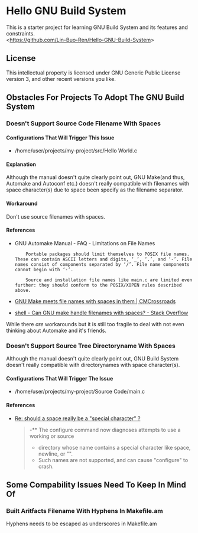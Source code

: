 # Hello GNU Build System
This is a starter project for learning GNU Build System and its features and constraints.  
&lt;<https://github.com/Lin-Buo-Ren/Hello-GNU-Build-System>&gt;

## License
This intellectual property is licensed under GNU Generic Public License version 3, and other recent versions you like.

## Obstacles For Projects To Adopt The GNU Build System
### Doesn't Support Source Code Filename With Spaces
#### Configurations That Will Trigger This Issue
* /home/user/projects/my-project/src/Hello World.c

#### Explanation
Although the manual doesn't quite clearly point out, GNU Make(and thus, Automake and Autoconf etc.) doesn't really compatible with filenames with space character(s) due to space been specify as the filename separator.

#### Workaround
Don't use source filenames with spaces.

#### References
* GNU Automake Manual - FAQ - Limitations on File Names  
	```
		Portable packages should limit themselves to POSIX file names. These can contain ASCII letters and digits, ‘_’, ‘.’, and ‘-’. File names consist of components separated by ‘/’. File name components cannot begin with ‘-’.
	```

	```
		Source and installation file names like main.c are limited even further: they should conform to the POSIX/XOPEN rules described above.
	```

* [GNU Make meets file names with spaces in them | CMCrossroads](https://www.cmcrossroads.com/article/gnu-make-meets-file-names-spaces-them)
* [shell - Can GNU make handle filenames with spaces? - Stack Overflow](https://stackoverflow.com/questions/9838384/can-gnu-make-handle-filenames-with-spaces#9838604)

While there *are* workarounds but it is still too fragile to deal with not even thinking about Automake and it's friends.

### Doesn't Support Source Tree Directoryname With Spaces
Although the manual doesn't quite clearly point out, GNU Build System doesn't really compatible with directorynames with space character(s).

#### Configurations That Will Trigger The Issue
* /home/user/projects/my-project/Source Code/main.c

#### References
* [Re: should a space really be a "special character" ?](https://lists.gnu.org/archive/html/autoconf/2005-07/msg00014.html)

	> -** The configure command now diagnoses attempts to use a working or source
	> -  directory whose name contains a special character like space, newline, or "\".
	> -  Such names are not supported, and can cause "configure" to crash.

## Some Compability Issues Need To Keep In Mind Of
### Built Aritfacts Filename With Hyphens In Makefile.am
Hyphens needs to be escaped as underscores in Makefile.am